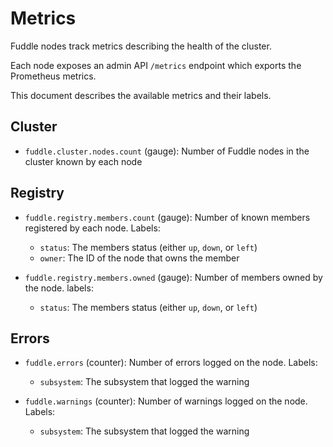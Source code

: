 # Metrics
Fuddle nodes track metrics describing the health of the cluster.

Each node exposes an admin API `/metrics` endpoint which exports the Prometheus
metrics.

This document describes the available metrics and their labels.

## Cluster
* `fuddle.cluster.nodes.count` (gauge): Number of Fuddle nodes in the cluster
known by each node

## Registry
* `fuddle.registry.members.count` (gauge): Number of known members registered 
by each node. Labels:
  * `status`: The members status (either `up`, `down`, or `left`)
  * `owner`: The ID of the node that owns the member

* `fuddle.registry.members.owned` (gauge): Number of members owned by the node.
labels:
  * `status`: The members status (either `up`, `down`, or `left`)

## Errors
* `fuddle.errors` (counter): Number of errors logged on the node. Labels:
  * `subsystem`: The subsystem that logged the warning

* `fuddle.warnings` (counter): Number of warnings logged on the node. Labels:
  * `subsystem`: The subsystem that logged the warning
